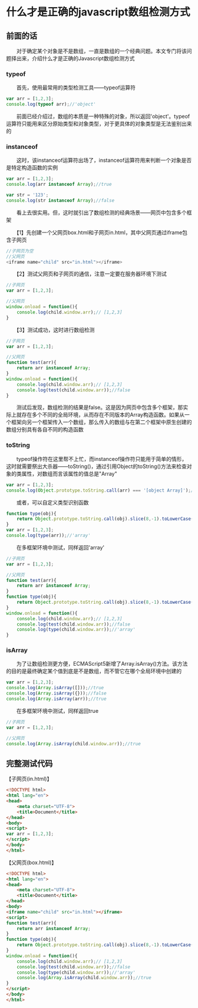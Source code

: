 ﻿# 什么才是正确的javascript数组检测方式 

## 前面的话

　　对于确定某个对象是不是数组，一直是数组的一个经典问题。本文专门将该问题择出来，介绍什么才是正确的Javascript数组检测方式 

 
### typeof

　　首先，使用最常用的类型检测工具——typeof运算符

```javascript
var arr = [1,2,3];
console.log(typeof arr);//'object'
```

　　前面已经介绍过，数组的本质是一种特殊的对象，所以返回'object'。typeof运算符只能用来区分原始类型和对象类型，对于更具体的对象类型是无法鉴别出来的

### instanceof

　　这时，该instanceof运算符出场了，instanceof运算符用来判断一个对象是否是特定构造函数的实例

```javascript
var arr = [1,2,3];
console.log(arr instanceof Array);//true

var str = '123';
console.log(str instanceof Array);//false
```

　　看上去很实用。但，这时就引出了数组检测的经典场景——网页中包含多个框架

　　【1】先创建一个父网页box.html和子网页in.html，其中父网页通过iframe包含子网页

```javascript
//子网页为空
//父网页
<iframe name="child" src="in.html"></iframe>
```

　　【2】测试父网页和子网页的通信，注意一定要在服务器环境下测试

```javascript
//子网页
var arr = [1,2,3];

//父网页
window.onload = function(){
    console.log(child.window.arr);// [1,2,3]
}
```
　　【3】测试成功，这时进行数组检测

```javascript
//子网页
var arr = [1,2,3];

//父网页
function test(arr){
    return arr instanceof Array;
}
window.onload = function(){
    console.log(child.window.arr);// [1,2,3]
    console.log(test(child.window.arr));//false
}
```

　　测试后发现，数组检测的结果是false。这是因为网页中包含多个框架，那实际上就存在多个不同的全局环境，从而存在不同版本的Array构造函数。如果从一个框架向另一个框架传入一个数组，那么传入的数组与在第二个框架中原生创建的数组分别具有各自不同的构造函数

### toString

　　typeof操作符在这里帮不上忙，而instanceof操作符只能用于简单的情形，这时就需要祭出大杀器——toString()，通过引用Object的toString()方法来检查对象的类属性，对数组而言该属性的值总是"Array"

```javascript
var arr = [1,2,3];
console.log(Object.prototype.toString.call(arr) === '[object Array]');//true
```

　　或者，可以自定义类型识别函数

```javascript
function type(obj){
    return Object.prototype.toString.call(obj).slice(8,-1).toLowerCase();
}
var arr = [1,2,3];
console.log(type(arr));//'array'
```

　　在多框架环境中测试，同样返回'array'

```javascript
//子网页
var arr = [1,2,3];

//父网页
function test(arr){
    return arr instanceof Array;
}
function type(obj){
    return Object.prototype.toString.call(obj).slice(8,-1).toLowerCase();
}
window.onload = function(){
    console.log(child.window.arr);// [1,2,3]
    console.log(test(child.window.arr));//false
    console.log(type(child.window.arr));//'array'
}
```
 

### isArray

　　为了让数组检测更方便，ECMAScript5新增了Array.isArray()方法。该方法的目的是最终确定某个值到底是不是数组，而不管它在哪个全局环境中创建的 

```javascript
var arr = [1,2,3];
console.log(Array.isArray([]));//true
console.log(Array.isArray({}));//false
console.log(Array.isArray(arr));//true
```

　　在多框架环境中测试，同样返回true

```javascript
//子网页
var arr = [1,2,3];

//父网页
console.log(Array.isArray(child.window.arr));//true
```

## 完整测试代码

【子网页(in.html)】

```html
<!DOCTYPE html>
<html lang="en">
<head>
    <meta charset="UTF-8">
    <title>Document</title>
</head>
<body>
<script>
var arr = [1,2,3];
</script>    
</body>
</html>
```

【父网页(box.html)】

```html
<!DOCTYPE html>
<html lang="en">
<head>
    <meta charset="UTF-8">
    <title>Document</title>
</head>
<body>
<iframe name="child" src="in.html"></iframe>
<script>
function test(arr){
    return arr instanceof Array;
}
function type(obj){
    return Object.prototype.toString.call(obj).slice(8,-1).toLowerCase();
}
window.onload = function(){
    console.log(child.window.arr);// [1,2,3]
    console.log(test(child.window.arr));//false
    console.log(type(child.window.arr));//'array'
    console.log(Array.isArray(child.window.arr));//true
}
</script>    
</body>
</html>
```


